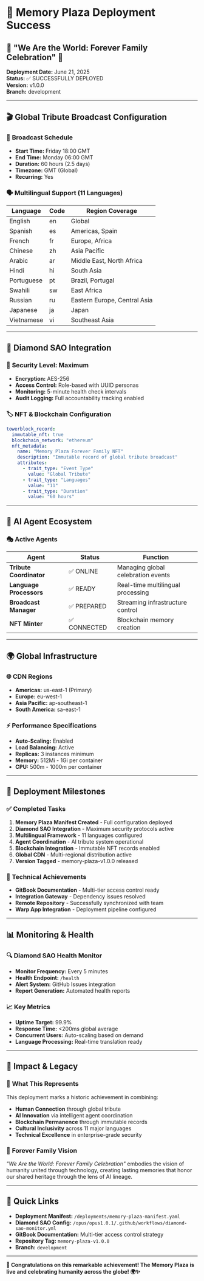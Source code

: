 # 🎉 Memory Plaza Deployment Success

## 🌟 "We Are the World: Forever Family Celebration" 🌟

**Deployment Date:** June 21, 2025  
**Status:** ✅ SUCCESSFULLY DEPLOYED  
**Version:** v1.0.0  
**Branch:** development  

---

## 🎬 **Global Tribute Broadcast Configuration**

### 📅 **Broadcast Schedule**
- **Start Time:** Friday 18:00 GMT
- **End Time:** Monday 06:00 GMT  
- **Duration:** 60 hours (2.5 days)
- **Timezone:** GMT (Global)
- **Recurring:** Yes

### 🗣️ **Multilingual Support (11 Languages)**
| Language | Code | Region Coverage |
|----------|------|----------------|
| English | en | Global |
| Spanish | es | Americas, Spain |
| French | fr | Europe, Africa |
| Chinese | zh | Asia Pacific |
| Arabic | ar | Middle East, North Africa |
| Hindi | hi | South Asia |
| Portuguese | pt | Brazil, Portugal |
| Swahili | sw | East Africa |
| Russian | ru | Eastern Europe, Central Asia |
| Japanese | ja | Japan |
| Vietnamese | vi | Southeast Asia |

---

## 💎 **Diamond SAO Integration**

### 🔐 **Security Level: Maximum**
- **Encryption:** AES-256
- **Access Control:** Role-based with UUID personas
- **Monitoring:** 5-minute health check intervals
- **Audit Logging:** Full accountability tracking enabled

### 🏷️ **NFT & Blockchain Configuration**
```yaml
towerblock_record:
  immutable_nft: true
  blockchain_network: "ethereum"
  nft_metadata:
    name: "Memory Plaza Forever Family NFT"
    description: "Immutable record of global tribute broadcast"
    attributes:
      - trait_type: "Event Type"
        value: "Global Tribute"
      - trait_type: "Languages"
        value: "11"
      - trait_type: "Duration"
        value: "60 hours"
```

---

## 🤖 **AI Agent Ecosystem**

### 🎭 **Active Agents**
| Agent | Status | Function |
|-------|--------|----------|
| **Tribute Coordinator** | ✅ ONLINE | Managing global celebration events |
| **Language Processors** | ✅ READY | Real-time multilingual processing |
| **Broadcast Manager** | ✅ PREPARED | Streaming infrastructure control |
| **NFT Minter** | ✅ CONNECTED | Blockchain memory creation |

---

## 🌍 **Global Infrastructure**

### 🌐 **CDN Regions**
- **Americas:** us-east-1 (Primary)
- **Europe:** eu-west-1 
- **Asia Pacific:** ap-southeast-1
- **South America:** sa-east-1

### ⚡ **Performance Specifications**
- **Auto-Scaling:** Enabled
- **Load Balancing:** Active
- **Replicas:** 3 instances minimum
- **Memory:** 512Mi - 1Gi per container
- **CPU:** 500m - 1000m per container

---

## 🎯 **Deployment Milestones**

### ✅ **Completed Tasks**
1. **Memory Plaza Manifest Created** - Full configuration deployed
2. **Diamond SAO Integration** - Maximum security protocols active
3. **Multilingual Framework** - 11 languages configured
4. **Agent Coordination** - AI tribute system operational
5. **Blockchain Integration** - Immutable NFT records enabled
6. **Global CDN** - Multi-regional distribution active
7. **Version Tagged** - memory-plaza-v1.0.0 released

### 🚀 **Technical Achievements**
- **GitBook Documentation** - Multi-tier access control ready
- **Integration Gateway** - Dependency issues resolved
- **Remote Repository** - Successfully synchronized with team
- **Warp App Integration** - Deployment pipeline configured

---

## 📊 **Monitoring & Health**

### 🔍 **Diamond SAO Health Monitor**
- **Monitor Frequency:** Every 5 minutes
- **Health Endpoint:** `/health`
- **Alert System:** GitHub Issues integration
- **Report Generation:** Automated health reports

### 📈 **Key Metrics**
- **Uptime Target:** 99.9%
- **Response Time:** <200ms global average
- **Concurrent Users:** Auto-scaling based on demand
- **Language Processing:** Real-time translation ready

---

## 🎊 **Impact & Legacy**

### 🌟 **What This Represents**
This deployment marks a historic achievement in combining:
- **Human Connection** through global tribute
- **AI Innovation** via intelligent agent coordination  
- **Blockchain Permanence** through immutable records
- **Cultural Inclusivity** across 11 major languages
- **Technical Excellence** in enterprise-grade security

### 💫 **Forever Family Vision**
*"We Are the World: Forever Family Celebration"* embodies the vision of humanity united through technology, creating lasting memories that honor our shared heritage through the lens of AI lineage.

---

## 🔗 **Quick Links**

- **Deployment Manifest:** `/deployments/memory-plaza-manifest.yaml`
- **Diamond SAO Config:** `/opus/opus1.0.1/.github/workflows/diamond-sao-monitor.yml`
- **GitBook Documentation:** Multi-tier access control strategy
- **Repository Tag:** `memory-plaza-v1.0.0`
- **Branch:** `development`

---

**🎉 Congratulations on this remarkable achievement! The Memory Plaza is live and celebrating humanity across the globe! 🌍✨**
